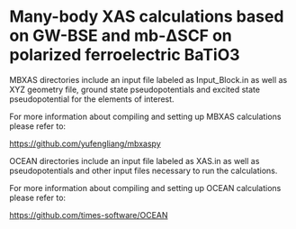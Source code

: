 # Many-body XAS calculations based on GW-BSE and mb-ΔSCF on polarized ferroelectric BaTiO3 

MBXAS directories include an input file labeled as Input_Block.in as well as XYZ geometry file, ground state pseudopotentials and excited state pseudopotential for the elements of interest.

For more information about compiling and setting up MBXAS calculations please refer to:

https://github.com/yufengliang/mbxaspy

OCEAN directories include an input file labeled as XAS.in as well as pseudopotentials and other input files necessary to run the calculations.

For more information about compiling and setting up OCEAN calculations please refer to:

https://github.com/times-software/OCEAN 
